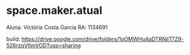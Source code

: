 # space.maker.atual
Aluna: Victória Costa Garcia 
RA: 1134691

build: https://drive.google.com/drive/folders/1oOMWHu4aDTRNilT7Z9-526rzqVItmVOD?usp=sharing
